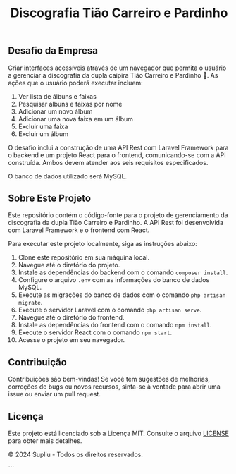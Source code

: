 <!DOCTYPE html>
<html lang="en">
<head>
    <meta charset="UTF-8">
    <meta name="viewport" content="width=device-width, initial-scale=1.0">
    <title>Discografia Tião Carreiro e Pardinho</title>
</head>
<body>
    <header>
        <h1>Discografia Tião Carreiro e Pardinho</h1>
    </header>
    <main>
        <section>
            <h2>Desafio da Empresa</h2>
            <p>Criar interfaces acessíveis através de um navegador que permita o usuário a gerenciar a discografia da dupla caipira Tião Carreiro e Pardinho 🤠. As ações que o usuário poderá executar incluem:</p>
            <ol>
                <li>Ver lista de álbuns e faixas</li>
                <li>Pesquisar álbuns e faixas por nome</li>
                <li>Adicionar um novo álbum</li>
                <li>Adicionar uma nova faixa em um álbum</li>
                <li>Excluir uma faixa</li>
                <li>Excluir um álbum</li>
            </ol>
            <p>O desafio inclui a construção de uma API Rest com Laravel Framework para o backend e um projeto React para o frontend, comunicando-se com a API construída. Ambos devem atender aos seis requisitos especificados.</p>
            <p>O banco de dados utilizado será MySQL.</p>
        </section>
        <section>
            <h2>Sobre Este Projeto</h2>
            <p>Este repositório contém o código-fonte para o projeto de gerenciamento da discografia da dupla Tião Carreiro e Pardinho. A API Rest foi desenvolvida com Laravel Framework e o frontend com React.</p>
            <p>Para executar este projeto localmente, siga as instruções abaixo:</p>
            <ol>
                <li>Clone este repositório em sua máquina local.</li>
                <li>Navegue até o diretório do projeto.</li>
                <li>Instale as dependências do backend com o comando <code>composer install</code>.</li>
                <li>Configure o arquivo <code>.env</code> com as informações do banco de dados MySQL.</li>
                <li>Execute as migrações do banco de dados com o comando <code>php artisan migrate</code>.</li>
                <li>Execute o servidor Laravel com o comando <code>php artisan serve</code>.</li>
                <li>Navegue até o diretório do frontend.</li>
                <li>Instale as dependências do frontend com o comando <code>npm install</code>.</li>
                <li>Execute o servidor React com o comando <code>npm start</code>.</li>
                <li>Acesse o projeto em seu navegador.</li>
            </ol>
        </section>
        <section>
            <h2>Contribuição</h2>
            <p>Contribuições são bem-vindas! Se você tem sugestões de melhorias, correções de bugs ou novos recursos, sinta-se à vontade para abrir uma issue ou enviar um pull request.</p>
        </section>
        <section>
            <h2>Licença</h2>
            <p>Este projeto está licenciado sob a Licença MIT. Consulte o arquivo <a href="LICENSE">LICENSE</a> para obter mais detalhes.</p>
        </section>
    </main>
    <footer>
        <p>&copy; 2024 Supliu - Todos os direitos reservados.</p>
    </footer>
</body>
</html>
```
